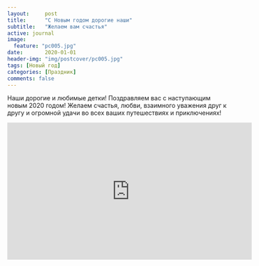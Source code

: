 ```yaml
---
layout:     post
title:      "С Новым годом дорогие наши"
subtitle:   "Желаем вам счастья"
active: journal
image:
  feature: "pc005.jpg"
date:       2020-01-01 
header-img: "img/postcover/pc005.jpg"
tags: [Новый год]
categories: [Праздник]
comments: false
---
```


<p>Наши дорогие и любимые детки! Поздравляем вас с наступающим новым 2020 годом! Желаем счастья, любви, взаимного уважения друг к другу и огромной удачи во всех ваших путешествиях и приключениях!</p>

<p></p>
<iframe width="560" height="315" src="https://www.youtube.com/embed/mmlsrQxGkkE" frameborder="0" allow="accelerometer; autoplay; encrypted-media; gyroscope; picture-in-picture" allowfullscreen></iframe>
